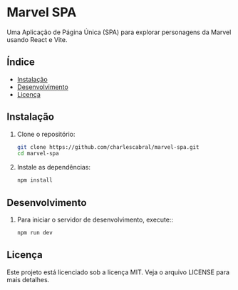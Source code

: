 # Marvel SPA

Uma Aplicação de Página Única (SPA) para explorar personagens da Marvel usando React e Vite.

## Índice

- [Instalação](#instalação)
- [Desenvolvimento](#desenvolvimento)
- [Licença](#licença)

## Instalação

1. Clone o repositório:

   ```sh
   git clone https://github.com/charlescabral/marvel-spa.git
   cd marvel-spa

   ```

2. Instale as dependências:
   ```sh
   npm install
   ```

## Desenvolvimento

1. Para iniciar o servidor de desenvolvimento, execute::
   ```sh
   npm run dev
   ```

## Licença

Este projeto está licenciado sob a licença MIT. Veja o arquivo LICENSE para mais detalhes.
